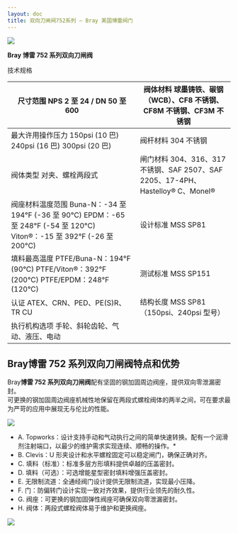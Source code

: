 ```yaml
---
layout: doc
title: 双向刀闸阀752系列 – Bray 美国博雷阀门
---
```


![](/2022/10/download-6-3.png)

**Bray 博雷 752 系列双向刀闸阀**

技术规格

| 尺寸范围 NPS 2 至 24 / DN 50 至 600                                                                                       | 阀体材料 球墨铸铁、碳钢（WCB）、CF8 不锈钢、CF8M 不锈钢、CF3M 不锈钢            |
| ------------------------------------------------------------------------------------------------------------------------- | ------------------------------------------------------------------------------- |
| 最大许用操作压力 150psi (10 巴) 240psi (16 巴) 300psi (20 巴)                                                             | 阀杆材料 304 不锈钢                                                             |
| 阀体类型 对夹、螺栓两段式                                                                                                 | 闸门材料 304、316、317 不锈钢、SAF 2507、SAF 2205、17-4PH、Hastelloy® C、Monel® |
| 阀座材料温度范围 Buna-N：-34 至 194°F (-36 至 90°C) EPDM：-65 至 248°F (-54 至 120°C) Viton®：-15 至 392°F (-26 至 200°C) | 设计标准 MSS SP81                                                               |
| 填料最高温度 PTFE/Buna-N：194°F (90°C) PTFE/Viton®：392°F (200°C) PTFE/EPDM：248°F (120°C)                                | 测试标准 MSS SP151                                                              |
| 认证 ATEX、CRN、PED、PE(S)R、TR CU                                                                                        | 结构长度 MSS SP81（150psi、240psi 型号）                                        |
| 执行机构选项 手轮、斜轮齿轮、气动、液压、电动                                                                             |                                                                                 |

## Bray**博雷 752 系列双向刀闸阀**特点和优势

Bray**博雷 752 系列双向刀闸阀**配有坚固的钢加固周边阀座，提供双向零泄漏密封。  
可更换的钢加固周边阀座机械性地保留在两段式螺栓阀体的两半之间，可在要求最为严苛的应用中展现无与伦比的性能。

![](/2022/10/download-9-4-722x1024.png)

- A. Topworks：设计支持手动和气动执行之间的简单快速转换。配有一个润滑剂注射端口，以最少的维护需求实现连续、顺畅的操作。\*
- B. Clevis：U 形夹设计和水平螺栓固定可以稳定闸门，确保正确对齐。
- C. 填料（标准）：标准多层方形填料提供卓越的压盖密封。
- D. 填料（可选）：可选增能星型密封填料增强压盖密封。
- E. 无限制流道：全通经阀门设计提供无限制流道，实现最小压降。
- F. 门：防偏转门设计实现一致对齐效果，提供行业领先的耐久性。
- G. 阀座：可更换的钢加固弹性阀座可确保双向零泄漏密封。
- H. 阀体：两段式螺栓阀体易于维护和更换阀座。

![](/2022/10/%E6%88%AA%E5%B1%8F2022-10-24-%E4%B8%8B%E5%8D%885.42.01-1024x770.png)
